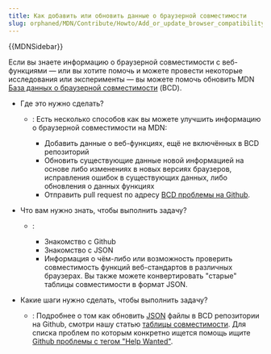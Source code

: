 ```yaml
---
title: Как добавить или обновить данные о браузерной совместимости
slug: orphaned/MDN/Contribute/Howto/Add_or_update_browser_compatibility_data
---
```


{{MDNSidebar}}

Если вы знаете информацию о браузерной совместимости с веб-функциями — или вы хотите помочь и можете провести некоторые исследования или эксперименты — вы можете помочь обновить MDN [База данных о браузерной совместимости](https://github.com/mdn/browser-compat-data/) (BCD).

- Где это нужно сделать?

  - : Есть несколько способов как вы можете улучшить информацию о браузерной совместимости на MDN:

    - Добавить данные о веб-функциях, ещё не включённых в BCD репозиторий
    - Обновить существующие данные новой информацией на основе либо изменениях в новых версиях браузеров, исправления ошибок в существующих данных, либо обновления о данных функциях
    - Отправить pull request по адресу [BCD проблемы на Github](https://github.com/mdn/browser-compat-data/issues).

- Что вам нужно знать, чтобы выполнить задачу?

  - :&#x20;

    - Знакомство с Github
    - Знакомство с JSON
    - Информация о чём-либо или возможность проверить совместимость функций веб-стандартов в различных браузерах. Вы также можете конвертировать "старые" таблицы совместимости в формат JSON.

- Какие шаги нужно сделать, чтобы выполнить задачу?
  - : Подробнее о том как обновить [JSON](/ru/docs/Glossary/JSON "JSON: The JavaScript Object Notation (JSON) — это формат обмена данными.  Хотя это и не строгое подмножество, JSON очень напоминает подмножество JavaScript синтаксиса. Несмотря на то, что многие языки программирования поддерживаю JSON, JSON особенно для JavaScript приложений, включая веб-сайты и браузерные расширения.") файлы в BCD репозитории на Github, смотри нашу статью [таблицы совместимости](/ru/docs/MDN/Contribute/Structures/Compatibility_tables). Для списка проблем по которым конкретно ищется помощь ищите [Github проблемы с тегом "Help Wanted"](https://github.com/mdn/browser-compat-data/issues?q=is%3Aissue+is%3Aopen+label%3A%22help+wanted%22).
